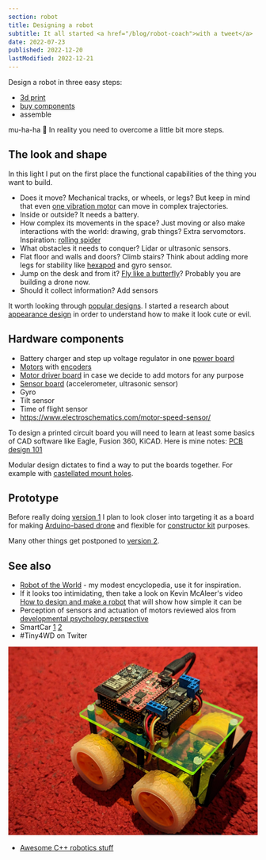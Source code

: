 ```yaml
---
section: robot
title: Designing a robot
subtitle: It all started <a href="/blog/robot-coach">with a tweet</a>
date: 2022-07-23
published: 2022-12-20
lastModified: 2022-12-21
---
```


Design a robot in three easy steps:

- [3d print](/make/3d-printer-dilemma)
- [buy components](/make/where-to-buy-electronic-components-in-us)
- assemble

mu-ha-ha 🤣 In reality you need to overcome a little bit more steps.


## The look and shape

In this light I put on the first place the functional capabilities of the thing you want to build.

- Does it move? Mechanical tracks, or wheels, or legs? But keep in mind that even [one vibration motor](https://www.mdpi.com/2072-666X/13/8/1184) can move in complex trajectories.
- Inside or outside? It needs a battery.
- How complex its movements in the space? Just moving or also make interactions with the world: drawing, grab things? Extra servomotors. Inspiration: [rolling spider](https://www.youtube.com/watch?v=4z-aT8Wp2YQ)
- What obstacles it needs to conquer? Lidar or ultrasonic sensors. 
- Flat floor and walls and doors? Climb stairs? Think about adding more legs for stability like [hexapod](/make/robot/hexapod) and gyro sensor.
- Jump on the desk and from it? [Fly like a butterfly](https://www.science.org/doi/full/10.1126/sciadv.add3788)? Probably you are building a drone now.
- Should it collect information? Add sensors 

It worth looking through [popular designs](/make/robot/encyclopedia). I started a research about [appearance design](/make/robot/appearance-design) in order to understand how to make it look cute or evil.


## Hardware components

- Battery charger and step up voltage regulator in one [power board](/make/robot/power-board)
- [Motors](/make/robot/motors) with [encoders](https://www.pololu.com/product-info-merged/4761)
- [Motor driver board](/make/robot/motor-controller-board) in case we decide to add motors for any purpose
- [Sensor board](/make/robot/sensor-board) (accelerometer, ultrasonic sensor)
- Gyro
- Tilt sensor
- Time of flight sensor
- https://www.electroschematics.com/motor-speed-sensor/

To design a printed circuit board you will need to learn at least some basics of CAD software like Eagle, Fusion 360, KiCAD. Here is mine notes: [PCB design 101](/make/pcb-design-101)

Modular design dictates to find a way to put the boards together. For example with [castellated mount holes](/blog/castellated-vias).


## Prototype

Before really doing [version 1](/make/robot/prototype-1) I plan to look closer into targeting it as a board for making [Arduino-based drone](/make/robot/arduino-drone) and flexible for [constructor kit](/make/robot/constructor) purposes.

Many other things get postponed to [version 2](/make/robot/prototype-2).
 
## See also

- [Robot of the World](https://trello.com/b/A1RnF6x5/robots-of-the-world) - my modest encyclopedia, use it for inspiration.
- If it looks too intimidating, then take a look on Kevin McAleer's video [How to design and make a robot](https://www.youtube.com/watch?v=lKxJUViQsW8) that will show how simple it can be
- Perception of sensors and actuation of motors reviewed alos from [developmental psychology perspective](/science/developmental-psychology-studies)
- SmartCar [1](https://www.pcbway.com/project/shareproject/Smartcar___Motors_board.html) [2](https://github.com/rosmo-robot/smartcar_shield#platform)
- #Tiny4WD on Twiter

![Tiny4WD](./robot/tiny-4wd.jpg)

- [Awesome C++ robotics stuff](https://github.com/fffaraz/awesome-cpp#robotics)
